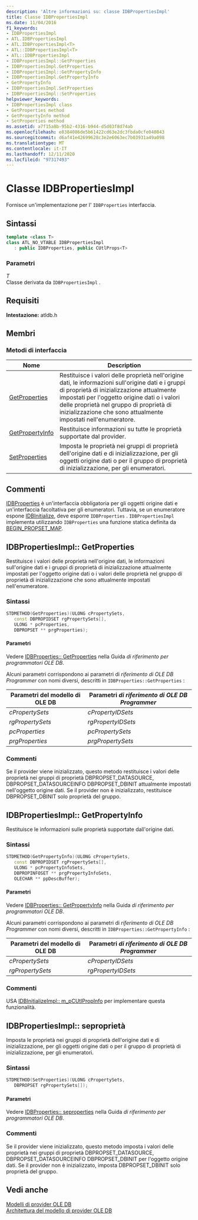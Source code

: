 ```yaml
---
description: 'Altre informazioni su: classe IDBPropertiesImpl'
title: Classe IDBPropertiesImpl
ms.date: 11/04/2016
f1_keywords:
- IDBPropertiesImpl
- ATL.IDBPropertiesImpl
- ATL.IDBPropertiesImpl<T>
- ATL::IDBPropertiesImpl<T>
- ATL::IDBPropertiesImpl
- IDBPropertiesImpl::GetProperties
- IDBPropertiesImpl.GetProperties
- IDBPropertiesImpl::GetPropertyInfo
- IDBPropertiesImpl.GetPropertyInfo
- GetPropertyInfo
- IDBPropertiesImpl.SetProperties
- IDBPropertiesImpl::SetProperties
helpviewer_keywords:
- IDBPropertiesImpl class
- GetProperties method
- GetPropertyInfo method
- SetProperties method
ms.assetid: a7f15a8b-95b2-4316-b944-d5d03f8d74ab
ms.openlocfilehash: e8384086de5b61422cd63e2dc3fbda0cfe040843
ms.sourcegitcommit: d6af41e42699628c3e2e6063ec7b03931a49a098
ms.translationtype: MT
ms.contentlocale: it-IT
ms.lasthandoff: 12/11/2020
ms.locfileid: "97317493"
---
```

# <a name="idbpropertiesimpl-class"></a>Classe IDBPropertiesImpl

Fornisce un'implementazione per l' `IDBProperties` interfaccia.

## <a name="syntax"></a>Sintassi

```cpp
template <class T>
class ATL_NO_VTABLE IDBPropertiesImpl
   : public IDBProperties, public CUtlProps<T>
```

### <a name="parameters"></a>Parametri

*T*<br/>
Classe derivata da `IDBPropertiesImpl` .

## <a name="requirements"></a>Requisiti

**Intestazione:** atldb.h

## <a name="members"></a>Membri

### <a name="interface-methods"></a>Metodi di interfaccia

| Nome | Description |
|-|-|
|[GetProperties](#getproperties)|Restituisce i valori delle proprietà nell'origine dati, le informazioni sull'origine dati e i gruppi di proprietà di inizializzazione attualmente impostati per l'oggetto origine dati o i valori delle proprietà nel gruppo di proprietà di inizializzazione che sono attualmente impostati nell'enumeratore.|
|[GetPropertyInfo](#getpropertyinfo)|Restituisce informazioni su tutte le proprietà supportate dal provider.|
|[SetProperties](#setproperties)|Imposta le proprietà nei gruppi di proprietà dell'origine dati e di inizializzazione, per gli oggetti origine dati o per il gruppo di proprietà di inizializzazione, per gli enumeratori.|

## <a name="remarks"></a>Commenti

[IDBProperties](/previous-versions/windows/desktop/ms719607(v=vs.85)) è un'interfaccia obbligatoria per gli oggetti origine dati e un'interfaccia facoltativa per gli enumeratori. Tuttavia, se un enumeratore espone [IDBInitialize](/previous-versions/windows/desktop/ms713706(v=vs.85)), deve esporre `IDBProperties` . `IDBPropertiesImpl` implementa utilizzando `IDBProperties` una funzione statica definita da [BEGIN_PROPSET_MAP](./macros-for-ole-db-provider-templates.md#begin_propset_map).

## <a name="idbpropertiesimplgetproperties"></a><a name="getproperties"></a> IDBPropertiesImpl:: GetProperties

Restituisce i valori delle proprietà nell'origine dati, le informazioni sull'origine dati e i gruppi di proprietà di inizializzazione attualmente impostati per l'oggetto origine dati o i valori delle proprietà nel gruppo di proprietà di inizializzazione che sono attualmente impostati nell'enumeratore.

### <a name="syntax"></a>Sintassi

```cpp
STDMETHOD(GetProperties)(ULONG cPropertySets,
   const DBPROPIDSET rgPropertySets[],
   ULONG * pcProperties,
   DBPROPSET ** prgProperties);
```

#### <a name="parameters"></a>Parametri

Vedere [IDBProperties:: GetProperties](/previous-versions/windows/desktop/ms714344(v=vs.85)) nella Guida *di riferimento per programmatori OLE DB*.

Alcuni parametri corrispondono ai parametri di *riferimento di OLE DB Programmer* con nomi diversi, descritti in `IDBProperties::GetProperties` :

|Parametri del modello di OLE DB|Parametri *di riferimento di OLE DB Programmer*|
|--------------------------------|------------------------------------------------|
|*cPropertySets*|*cPropertyIDSets*|
|*rgPropertySets*|*rgPropertyIDSets*|
|*pcProperties*|*pcPropertySets*|
|*prgProperties*|*prgPropertySets*|

### <a name="remarks"></a>Commenti

Se il provider viene inizializzato, questo metodo restituisce i valori delle proprietà nei gruppi di proprietà DBPROPSET_DATASOURCE, DBPROPSET_DATASOURCEINFO DBPROPSET_DBINIT attualmente impostati nell'oggetto origine dati. Se il provider non è inizializzato, restituisce DBPROPSET_DBINIT solo proprietà del gruppo.

## <a name="idbpropertiesimplgetpropertyinfo"></a><a name="getpropertyinfo"></a> IDBPropertiesImpl:: GetPropertyInfo

Restituisce le informazioni sulle proprietà supportate dall'origine dati.

### <a name="syntax"></a>Sintassi

```cpp
STDMETHOD(GetPropertyInfo)(ULONG cPropertySets,
   const DBPROPIDSET rgPropertySets[],
   ULONG * pcPropertyInfoSets,
   DBPROPINFOSET ** prgPropertyInfoSets,
   OLECHAR ** ppDescBuffer);
```

#### <a name="parameters"></a>Parametri

Vedere [IDBProperties:: GetPropertyInfo](/previous-versions/windows/desktop/ms718175(v=vs.85)) nella Guida *di riferimento per programmatori OLE DB*.

Alcuni parametri corrispondono ai parametri di *riferimento di OLE DB Programmer* con nomi diversi, descritti in `IDBProperties::GetPropertyInfo` :

|Parametri del modello di OLE DB|Parametri *di riferimento di OLE DB Programmer*|
|--------------------------------|------------------------------------------------|
|*cPropertySets*|*cPropertyIDSets*|
|*rgPropertySets*|*rgPropertyIDSets*|

### <a name="remarks"></a>Commenti

USA [IDBInitializeImpl:: m_pCUtlPropInfo](./idbinitializeimpl-class.md#pcutlpropinfo) per implementare questa funzionalità.

## <a name="idbpropertiesimplsetproperties"></a><a name="setproperties"></a> IDBPropertiesImpl:: seproprietà

Imposta le proprietà nei gruppi di proprietà dell'origine dati e di inizializzazione, per gli oggetti origine dati o per il gruppo di proprietà di inizializzazione, per gli enumeratori.

### <a name="syntax"></a>Sintassi

```cpp
STDMETHOD(SetProperties)(ULONG cPropertySets,
   DBPROPSET rgPropertySets[]);
```

#### <a name="parameters"></a>Parametri

Vedere [IDBProperties:: seproperties](/previous-versions/windows/desktop/ms723049(v=vs.85)) nella Guida *di riferimento per programmatori OLE DB*.

### <a name="remarks"></a>Commenti

Se il provider viene inizializzato, questo metodo imposta i valori delle proprietà nei gruppi di proprietà DBPROPSET_DATASOURCE, DBPROPSET_DATASOURCEINFO DBPROPSET_DBINIT per l'oggetto origine dati. Se il provider non è inizializzato, imposta DBPROPSET_DBINIT solo proprietà del gruppo.

## <a name="see-also"></a>Vedi anche

[Modelli di provider OLE DB](../../data/oledb/ole-db-provider-templates-cpp.md)<br/>
[Architettura del modello di provider OLE DB](../../data/oledb/ole-db-provider-template-architecture.md)
